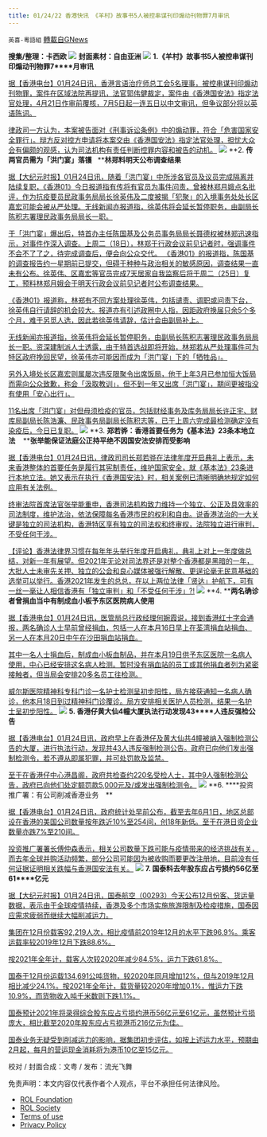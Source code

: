 ```yaml
---
title: 01/24/22 香港快讯 《羊村》故事书5人被控串谋刊印煽动刊物罪7月审讯
---
```

`英喜-粵語組` [轉載自GNews](https://gnews.org/zh-hans/1904101/)

**搜集/整理：卡西欧**
![](https://assets.gnews.org/wp-content/uploads/2022/01/0124fenmian.jpg)
**封面素材：自由亚洲**
![](https://assets.gnews.org/wp-content/uploads/2022/01/Screen-Shot-2022-01-24-at-10.22.12-AM.png)
**1.****《羊村》故事书****5****人被控串谋刊印煽动刊物罪****7****月审讯**

[据【香港电台】01月24日讯，香港言语治疗师总工会5名理事，被控串谋刊印煽动刊物罪，案件在区域法院再提讯，法官郭伟健裁定，案件由《香港国安法》指定法官处理，4月21日作审前覆核，7月5日起一连五日以中文审讯，但争议部分将以英语陈词。](https://news.rthk.hk/rthk/ch/component/k2/1630319-20220124.htm)

[律政司一方认为，本案被告面对《刑事诉讼条例》中的煽动罪，符合「危害国家安全罪行」。辩方反对控方申请将本案交由《香港国安法》指定法官处理，担忧大众会有偏颇的观感，认为司法机构有责任判断控罪内容和被告的动机。](https://news.rthk.hk/rthk/ch/component/k2/1630319-20220124.htm)
![](https://assets.gnews.org/wp-content/uploads/2022/01/Screen-Shot-2022-01-24-at-10.22.21-AM.png)
**2. ****传两官员需为「洪门宴」落镬****   ****林郑料明天公布调查结果**

[据【大纪元时报】01月24日讯，随着「洪门宴」中所涉各官员及议员完成隔离并陆续复职，《香港01》今日报道指有传将有官员为事件问责，曾被林郑月娥点名批评，作为抗疫要员民政事务局局长徐英伟及二度被揭「犯聚」的入境事务处处长区嘉宏可能会被从严处理。无线新闻亦报道指，徐英伟将会延长暂停职务，由副局长陈积志署理民政事务局局长一职。](https://hk.epochtimes.com/news/2022-01-24/28025845)

[于「洪门宴」爆出后，特首办主任陈国基及公务员事务局局长聂德权被林郑迅速指示，对事件作深入调查。上周二（18日），林郑于行政会议前见记者时，强调事件不会不了了之，待完成调查后，便会向公众交代。 《香港01》的报道指，陈国基的调查报告约一星期前已提交，但碍于种种与政治相关的敏感原因，调查结果一直未有公布。徐英伟、区嘉宏等官员完成7天居家自我监察后将于周二（25日）复工，预料林郑月娥会于明天行政会议前见记者时公布调查结果。](https://hk.epochtimes.com/news/2022-01-24/28025845)

[《香港01》报道称，林郑有不同方案处理徐英伟，包括谴责、调职或问责下台，徐英伟自行请辞的机会较大。报道亦有引述政圈中人指，因距政府换届只余5个多个月，难于另觅人选，因此若徐英伟请辞，估计会由副局补上。](https://hk.epochtimes.com/news/2022-01-24/28025845)

[无线新闻亦报道指，徐英伟将会延长暂停职务，由副局长陈积志署理民政事务局局长一职。资深建制派人士透露，由于特首选战即将开始，林郑若从严处理事件可为特区政府挽回民望，徐英伟亦可能因而成为「洪门宴」下的「牺牲品」。](https://hk.epochtimes.com/news/2022-01-24/28025845)

[另外入境处长区嘉宏则属屡次违反限聚令出席饭局，他于上年3月已参加恒大饭局而需向公众致歉，称会「汲取教训」，但不到一年又出席「洪门宴」，期间更被指没有使用「安心出行」。](https://hk.epochtimes.com/news/2022-01-24/28025845)

[11名出席「洪门宴」对但毋须检疫的官员，包括财经事务及库务局局长许正宇、财库局副局长陈浩濂、民政事务局副局长陈积志等，已于上周六完成最检测确定没有染疫后，今日已复职。](https://hk.epochtimes.com/news/2022-01-24/28025845)
![](https://assets.gnews.org/wp-content/uploads/2022/01/Screen-Shot-2022-01-24-at-10.22.31-AM.png)
**3. ****郑若骅：香港首要任务为《基本法》****23****条本地立法****    ****张举能保证法庭公正持平绝不因国安法安排而受影响**

[据【香港电台】01月24日讯，律政司司长郑若骅在法律年度开启典礼上表示，未来香港整体的首要任务是履行其宪制责任，维护国家安全，就《基本法》23条进行本地立法。她又表示在执行《香港国安法》时，相关案例已清晰明确地规定如何应用有关法例。](https://news.rthk.hk/rthk/ch/component/k2/1630363-20220124.htm)

[终审法院首席法官张举能重申，香港司法机构致力维持一个独立、公正及具效率的司法制度，维护法治，依法保障每名香港市民的权利和自由。说香港法治的一大关键是独立的司法机构，香港特区享有独立的司法权和终审权，法院独立进行审判，不受任何干涉。](https://news.rthk.hk/rthk/ch/component/k2/1630363-20220124.htm)

[【评论】香港法律界习惯在每年年头举行年度开启典礼，典礼上对上一年度做总结，对新一年有展望。但2021年无论对司法界还是对整个香港都是黑暗的一年，大批人士未审先关押、独立的公会和良心媒体被强行解散、更逞论毫无民意基础的选举可以举行。香港2021年发生的总总，在以上两位法律「贤达」护航下，可有一丝一毫让人相信香港有「独立审判」和「不受任何干涉」?!](https://news.rthk.hk/rthk/ch/component/k2/1630363-20220124.htm)
![](https://assets.gnews.org/wp-content/uploads/2022/01/Screen-Shot-2022-01-24-at-10.22.43-AM.png)
**4. ****两名确诊者曾捐血当中有制成血小板予东区医院病人使用**

[据【香港电台】01月24日讯，医管局总行政经理何婉霞说，接到香港红十字会通报，两名确诊人士早前曾经捐血，包括一人在本月16日早上在荃湾捐血站捐血、另一人在本月20日中午在沙田捐血站捐血。](https://news.rthk.hk/rthk/ch/component/k2/1630358-20220124.htm)

[其中一名人士捐血后，制成血小板血制品，并在本月19日供予东区医院一名病人使用，中心已经安排这名病人检测。暂时没有捐血站的员工或其他捐血者列为紧密接触者，但当局会安排20多名员工往检测。](https://news.rthk.hk/rthk/ch/component/k2/1630358-20220124.htm)

[威尔斯医院精神科专科门诊一名护士检测呈初步阳性，局方接获通知一名病人确诊，他本月18日到过精神科门诊覆诊。局方安排相关医护人员检测，结果一名护士呈初步阳性。](https://news.rthk.hk/rthk/ch/component/k2/1630358-20220124.htm)
![](https://assets.gnews.org/wp-content/uploads/2022/01/Screen-Shot-2022-01-24-at-10.22.53-AM.png)
**5. ****香港仔黄大仙****4****幢大厦执法行动发现****43****人违反强检公告**

[据【香港电台】01月24日讯，政府早上在香港仔及黄大仙共4幢被纳入强制检测公告的大厦，进行执法行动，发现共43人违反强制检测公告。政府已向他们发出强制检测令，若不遵从即属犯罪，并可处罚款及监禁。](https://news.rthk.hk/rthk/ch/component/k2/1630331-20220124.htm)

[至于在香港仔中心港昌阁，政府共检查约220名受检人士，其中9人强制检测公告，政府已向他们处定额罚款5,000元及/或发出强制检测令。](https://news.rthk.hk/rthk/ch/component/k2/1630331-20220124.htm)
![](https://assets.gnews.org/wp-content/uploads/2022/01/Screen-Shot-2022-01-24-at-10.23.03-AM.png)
**6. ****投资推广署：有公司削减香港业务　**

[据【香港电台】01月24日讯，政府统计处早前公布，截至去年6月1日，地区总部设在香港的美国公司数量按年跌近10%至254间，创18年新低。至于在港日资企业数量亦跌7%至210间。](https://news.rthk.hk/rthk/ch/component/k2/1630302-20220124.htm)

[投资推广署署长傅仲森表示，相关公司数量下跌可能与疫情带来的经济挑战有关，而去年全球并购活动频繁，部分公司可能因为被收购而要更改注册地，目前没有任何证据证明相关跌幅与香港国安法有关。](https://news.rthk.hk/rthk/ch/component/k2/1630302-20220124.htm)
![](https://assets.gnews.org/wp-content/uploads/2022/01/Screen-Shot-2022-01-24-at-10.23.11-AM.png)
**7. ****国泰料去年股东应占亏损约****56****亿至****61****亿元**

[据【大纪元时报】01月24日讯，国泰航空（00293）今天公布12月份客、货运量数据，表示由于全球疫情持续，香港及多个巿场实施旅游限制及检疫措施，国泰因应需求疲弱而继续大幅削减运力。](https://hk.epochtimes.com/news/2022-01-24/1547265)

[集团在12月份载客92,219人次，相比疫情前2019年12月的水平下跌96.9%。乘客运载率较2019年12月下跌88.6%。](https://hk.epochtimes.com/news/2022-01-24/1547265)

[按2021年全年计，载客人次较2020年减少84.5%，运力下跌61.8%。](https://hk.epochtimes.com/news/2022-01-24/1547265)

[国泰于12月份运载134,691公吨货物，较2020年同月增加12%，但与2019年12月相比减少24.1%。按2021年全年计，载货量较2020年增加0.1%，惟运力下跌10.9%，而货物收入吨千米数则下跌1.1%。](https://hk.epochtimes.com/news/2022-01-24/1547265)

[国泰预计2021年将录得综合股东应占亏损约港币56亿元至61亿元，虽然预计亏损庞大，相比截至2020年股东应占亏损港币216亿元为佳。](https://hk.epochtimes.com/news/2022-01-24/1547265)

[国泰业务无疑受到削减运力的影响，据集团初步评估，如按上述运力水平，预期由2月起，每月的营运现金消耗将为港币10亿至15亿元。](https://hk.epochtimes.com/news/2022-01-24/1547265)

校对 / 封面合成：文粤 / 发布：流光飞舞

 

免责声明：本文内容仅代表作者个人观点，平台不承担任何法律风险。

- [ROL Foundation](https://rolfoundation.org/)
- [ROL Society](https://rolsociety.org/)
- [Terms of use](https://gnews.org/terms-of-use-3/)
- [Privacy Policy](https://gnews.org/privacy-policy/)
